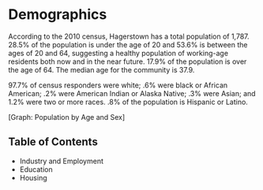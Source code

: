 # Demographics

According to the 2010 census, Hagerstown has a total population of 1,787. 28.5% of the population is under the age of 20 and 53.6% is between the ages of 20 and 64, suggesting a healthy population of working-age residents both now and in the near future.  17.9% of the population is over the age of 64.  The median age for the community is 37.9. 

97.7% of census responders were white; .6% were black or African American; .2% were American Indian or Alaska Native; .3% were Asian; and 1.2% were two or more races. .8% of the population is Hispanic or Latino. 

[Graph: Population by Age and Sex]


## Table of Contents

- Industry and Employment
- Education
- Housing
